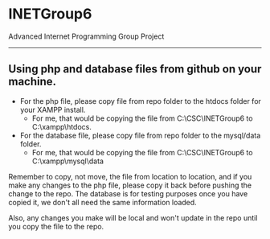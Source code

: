 # INETGroup6
Advanced Internet Programming Group Project

---

## Using php and database files from github on your machine.

- For the php file, please copy file from repo folder to the htdocs folder for your XAMPP install.
    - For me, that would be copying the file from C:\CSC\INETGroup6 to C:\xampp\htdocs.
- For the database file, please copy file from repo folder to the mysql/data folder.
    - For me, that would be copying the file from C:\CSC\INETGroup6 to C:\xampp\mysql\data

Remember to copy, not move, the file from location to location, and if you make any changes to the php file, please copy it back before pushing the change to the repo.  The database is for testing purposes once you have copied it, we don't all need the same information loaded.

Also, any changes you make will be local and won't update in the repo until you copy the file to the repo.